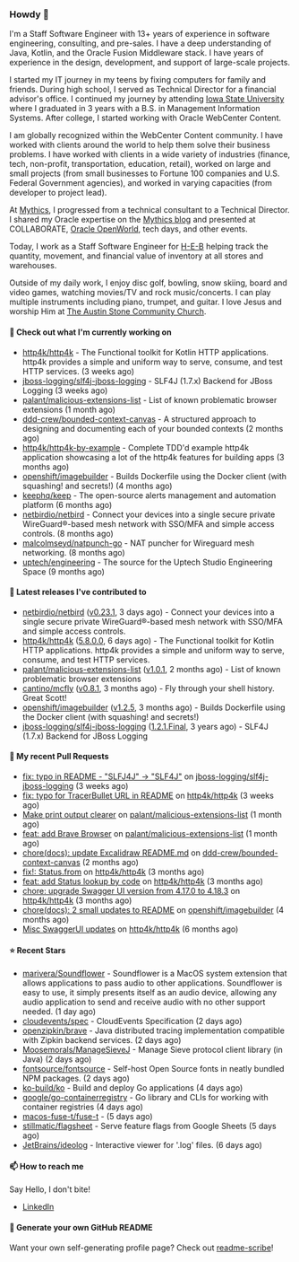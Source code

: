### Howdy 👋

I'm a Staff Software Engineer with 13+ years of experience in software engineering, consulting, and pre-sales. I have a deep understanding of Java, Kotlin, and the Oracle Fusion Middleware stack. I have years of experience in the design, development, and support of large-scale projects.

I started my IT journey in my teens by fixing computers for family and friends. During high school, I served as Technical Director for a financial advisor's office. I continued my journey by attending [Iowa State University](iastate.edu) where I graduated in 3 years with a B.S. in Management Information Systems. After college, I started working with Oracle WebCenter Content.

I am globally recognized within the WebCenter Content community. I have worked with clients around the world to help them solve their business problems. I have worked with clients in a wide variety of industries (finance, tech, non-profit, transportation, education, retail), worked on large and small projects (from small businesses to Fortune 100 companies and U.S. Federal Government agencies), and worked in varying capacities (from developer to project lead).

At [Mythics](https://www.mythics.com/), I progressed from a technical consultant to a Technical Director. I shared my Oracle expertise on the [Mythics blog](https://mythics.com/blog/) and presented at COLLABORATE, [Oracle OpenWorld](https://www.oracle.com/cloudworld/), tech days, and other events.

Today, I work as a Staff Software Engineer for [H-E-B](https://digital.heb.com/) helping track the quantity, movement, and financial value of inventory at all stores and warehouses.

Outside of my daily work, I enjoy disc golf, bowling, snow skiing, board and video games, watching movies/TV and rock music/concerts. I can play multiple instruments including piano, trumpet, and guitar. I love Jesus and worship Him at [The Austin Stone Community Church](https://austinstone.org/).

#### 👷 Check out what I'm currently working on

- [http4k/http4k](https://github.com/http4k/http4k) - The Functional toolkit for Kotlin HTTP applications. http4k provides a simple and uniform way to serve, consume, and test HTTP services. (3 weeks ago)
- [jboss-logging/slf4j-jboss-logging](https://github.com/jboss-logging/slf4j-jboss-logging) - SLF4J (1.7.x) Backend for JBoss Logging (3 weeks ago)
- [palant/malicious-extensions-list](https://github.com/palant/malicious-extensions-list) - List of known problematic browser extensions (1 month ago)
- [ddd-crew/bounded-context-canvas](https://github.com/ddd-crew/bounded-context-canvas) - A structured approach to designing and documenting each of your bounded contexts (2 months ago)
- [http4k/http4k-by-example](https://github.com/http4k/http4k-by-example) - Complete TDD&#39;d example http4k application showcasing a lot of the http4k features for building apps (3 months ago)
- [openshift/imagebuilder](https://github.com/openshift/imagebuilder) - Builds Dockerfile using the Docker client (with squashing! and secrets!) (4 months ago)
- [keephq/keep](https://github.com/keephq/keep) - The open-source alerts management and automation platform (6 months ago)
- [netbirdio/netbird](https://github.com/netbirdio/netbird) - Connect your devices into a single secure private WireGuard®-based mesh network with SSO/MFA and simple access controls. (8 months ago)
- [malcolmseyd/natpunch-go](https://github.com/malcolmseyd/natpunch-go) - NAT puncher for Wireguard mesh networking. (8 months ago)
- [uptech/engineering](https://github.com/uptech/engineering) - The source for the Uptech Studio Engineering Space (9 months ago)

#### 🔭 Latest releases I've contributed to

- [netbirdio/netbird](https://github.com/netbirdio/netbird) ([v0.23.1](https://github.com/netbirdio/netbird/releases/tag/v0.23.1), 3 days ago) - Connect your devices into a single secure private WireGuard®-based mesh network with SSO/MFA and simple access controls.
- [http4k/http4k](https://github.com/http4k/http4k) ([5.8.0.0](https://github.com/http4k/http4k/releases/tag/5.8.0.0), 6 days ago) - The Functional toolkit for Kotlin HTTP applications. http4k provides a simple and uniform way to serve, consume, and test HTTP services.
- [palant/malicious-extensions-list](https://github.com/palant/malicious-extensions-list) ([v1.0.1](https://github.com/palant/malicious-extensions-list/releases/tag/v1.0.1), 2 months ago) - List of known problematic browser extensions
- [cantino/mcfly](https://github.com/cantino/mcfly) ([v0.8.1](https://github.com/cantino/mcfly/releases/tag/v0.8.1), 3 months ago) - Fly through your shell history. Great Scott!
- [openshift/imagebuilder](https://github.com/openshift/imagebuilder) ([v1.2.5](https://github.com/openshift/imagebuilder/releases/tag/v1.2.5), 3 months ago) - Builds Dockerfile using the Docker client (with squashing! and secrets!)
- [jboss-logging/slf4j-jboss-logging](https://github.com/jboss-logging/slf4j-jboss-logging) ([1.2.1.Final](https://github.com/jboss-logging/slf4j-jboss-logging/releases/tag/1.2.1.Final), 3 years ago) - SLF4J (1.7.x) Backend for JBoss Logging

#### 🔨 My recent Pull Requests

- [fix: typo in README - &#34;SLFJ4J&#34; -&gt; &#34;SLF4J&#34;](https://github.com/jboss-logging/slf4j-jboss-logging/pull/38) on [jboss-logging/slf4j-jboss-logging](https://github.com/jboss-logging/slf4j-jboss-logging) (3 weeks ago)
- [fix: typo for TracerBullet URL in README](https://github.com/http4k/http4k/pull/966) on [http4k/http4k](https://github.com/http4k/http4k) (3 weeks ago)
- [Make print output clearer](https://github.com/palant/malicious-extensions-list/pull/2) on [palant/malicious-extensions-list](https://github.com/palant/malicious-extensions-list) (1 month ago)
- [feat: add Brave Browser](https://github.com/palant/malicious-extensions-list/pull/1) on [palant/malicious-extensions-list](https://github.com/palant/malicious-extensions-list) (1 month ago)
- [chore(docs): update Excalidraw README.md](https://github.com/ddd-crew/bounded-context-canvas/pull/47) on [ddd-crew/bounded-context-canvas](https://github.com/ddd-crew/bounded-context-canvas) (2 months ago)
- [fix!: Status.from](https://github.com/http4k/http4k/pull/920) on [http4k/http4k](https://github.com/http4k/http4k) (3 months ago)
- [feat: add Status lookup by code](https://github.com/http4k/http4k/pull/918) on [http4k/http4k](https://github.com/http4k/http4k) (3 months ago)
- [chore: upgrade Swagger UI version from 4.17.0 to 4.18.3](https://github.com/http4k/http4k/pull/903) on [http4k/http4k](https://github.com/http4k/http4k) (3 months ago)
- [chore(docs): 2 small updates to README](https://github.com/openshift/imagebuilder/pull/253) on [openshift/imagebuilder](https://github.com/openshift/imagebuilder) (4 months ago)
- [Misc SwaggerUI updates](https://github.com/http4k/http4k/pull/864) on [http4k/http4k](https://github.com/http4k/http4k) (6 months ago)

#### ⭐ Recent Stars

- [marivera/Soundflower](https://github.com/marivera/Soundflower) - Soundflower is a MacOS system extension that allows applications to pass audio to other applications. Soundflower is easy to use, it simply presents itself as an audio device, allowing any audio application to send and receive audio with no other support needed. (1 day ago)
- [cloudevents/spec](https://github.com/cloudevents/spec) - CloudEvents Specification (2 days ago)
- [openzipkin/brave](https://github.com/openzipkin/brave) - Java distributed tracing implementation compatible with Zipkin backend services. (2 days ago)
- [Moosemorals/ManageSieveJ](https://github.com/Moosemorals/ManageSieveJ) - Manage Sieve protocol client library (in Java) (2 days ago)
- [fontsource/fontsource](https://github.com/fontsource/fontsource) - Self-host Open Source fonts in neatly bundled NPM packages. (2 days ago)
- [ko-build/ko](https://github.com/ko-build/ko) - Build and deploy Go applications (4 days ago)
- [google/go-containerregistry](https://github.com/google/go-containerregistry) - Go library and CLIs for working with container registries (4 days ago)
- [macos-fuse-t/fuse-t](https://github.com/macos-fuse-t/fuse-t) -  (5 days ago)
- [stillmatic/flagsheet](https://github.com/stillmatic/flagsheet) - Serve feature flags from Google Sheets (5 days ago)
- [JetBrains/ideolog](https://github.com/JetBrains/ideolog) - Interactive viewer for &#39;.log&#39; files. (6 days ago)

#### 📫 How to reach me

Say Hello, I don't bite!

- [LinkedIn](https://www.linkedin.com/in/jonathanhult)

#### 📖 Generate your own GitHub README

Want your own self-generating profile page? Check out [readme-scribe](https://github.com/muesli/readme-scribe)!
